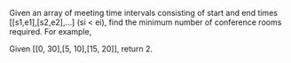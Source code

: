 Given an array of meeting time intervals consisting of start and end times [[s1,e1],[s2,e2],...] (si < ei), find the minimum number of conference rooms required.
For example,

Given [[0, 30],[5, 10],[15, 20]],
return 2.